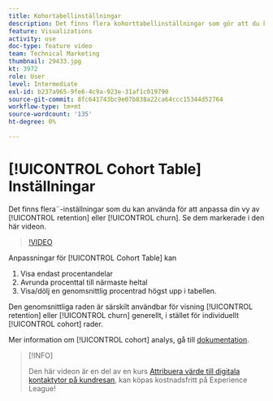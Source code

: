 ```yaml
---
title: Kohortabellinställningar
description: Det finns flera kohorttabellinställningar som gör att du kan anpassa visningen av kvarhållande och urholkning. Se dem markerade i den här videon.
feature: Visualizations
activity: use
doc-type: feature video
team: Technical Marketing
thumbnail: 29433.jpg
kt: 3972
role: User
level: Intermediate
exl-id: b237a965-9fe6-4c9a-923e-31af1c019790
source-git-commit: 8fc641743bc9e07b838a22ca64ccc15344d52764
workflow-type: tm+mt
source-wordcount: '135'
ht-degree: 0%

---
```


# [!UICONTROL Cohort Table] Inställningar

Det finns flera¨-inställningar som du kan använda för att anpassa din vy av [!UICONTROL retention] eller [!UICONTROL churn]. Se dem markerade i den här videon.

>[!VIDEO](https://video.tv.adobe.com/v/29433/?quality=12&learn=on)

Anpassningar för [!UICONTROL Cohort Table] kan

1. Visa endast procentandelar
1. Avrunda procenttal till närmaste heltal
1. Visa/dölj en genomsnittlig procentrad högst upp i tabellen.

Den genomsnittliga raden är särskilt användbar för visning [!UICONTROL retention] eller [!UICONTROL churn] generellt, i stället för individuellt [!UICONTROL cohort] rader.

Mer information om [!UICONTROL cohort] analys, gå till [dokumentation](https://experienceleague.adobe.com/docs/analytics/analyze/analysis-workspace/visualizations/cohort-table/t-cohort.html?lang=en).

>[!INFO]
>
> Den här videon är en del av en kurs [Attribuera värde till digitala kontaktytor på kundresan](https://experienceleague.adobe.com/?recommended=Analytics-U-1-2020.2), kan köpas kostnadsfritt på Experience League!